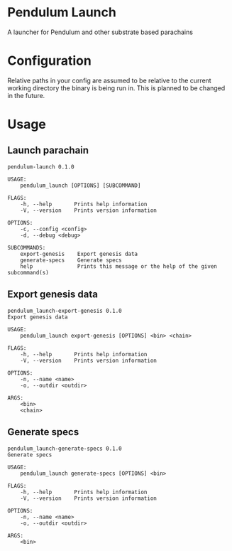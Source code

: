 # Pendulum Launch
A launcher for Pendulum and other substrate based parachains

# Configuration
Relative paths in your config are assumed to be relative to the current working directory the binary is being run in.
This is planned to be changed in the future.

# Usage 
## Launch parachain 
```
pendulum-launch 0.1.0

USAGE:
    pendulum_launch [OPTIONS] [SUBCOMMAND]

FLAGS:
    -h, --help       Prints help information
    -V, --version    Prints version information

OPTIONS:
    -c, --config <config>    
    -d, --debug <debug>      

SUBCOMMANDS:
    export-genesis    Export genesis data
    generate-specs    Generate specs
    help              Prints this message or the help of the given subcommand(s)
```

## Export genesis data
```
pendulum_launch-export-genesis 0.1.0
Export genesis data

USAGE:
    pendulum_launch export-genesis [OPTIONS] <bin> <chain>

FLAGS:
    -h, --help       Prints help information
    -V, --version    Prints version information

OPTIONS:
    -n, --name <name>        
    -o, --outdir <outdir>    

ARGS:
    <bin>      
    <chain>
```

## Generate specs
```
pendulum_launch-generate-specs 0.1.0
Generate specs

USAGE:
    pendulum_launch generate-specs [OPTIONS] <bin>

FLAGS:
    -h, --help       Prints help information
    -V, --version    Prints version information

OPTIONS:
    -n, --name <name>        
    -o, --outdir <outdir>    

ARGS:
    <bin>
```
